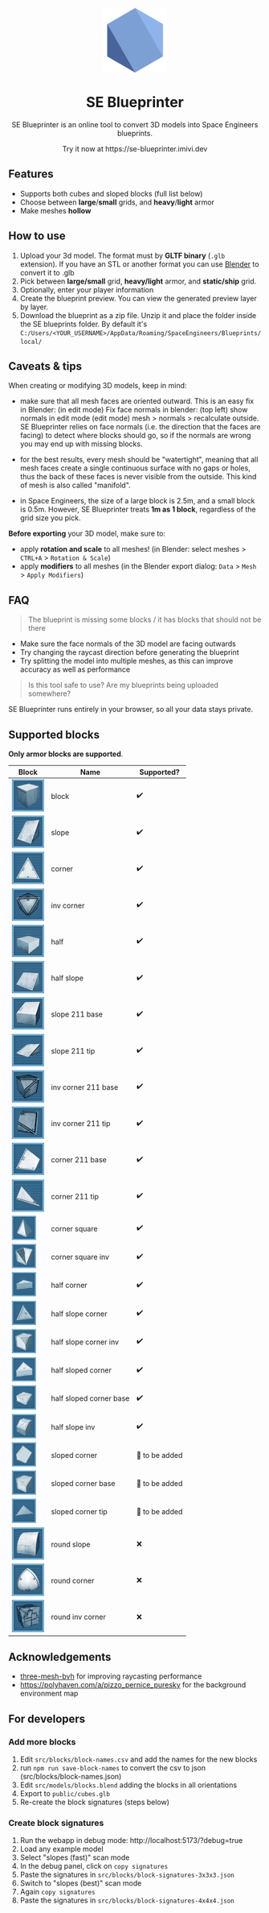 <p align="center">
  <img src="docs/logo.svg" width="128" height="128"/>
</p>

<h1 align="center">
  SE Blueprinter
</h1>

<p align="center">
  SE Blueprinter is an online tool to convert 3D models into Space Engineers blueprints.
</p>

<p align="center">
  Try it now at https://se-blueprinter.imivi.dev
</p>


## Features

* Supports both cubes and sloped blocks (full list below)
* Choose between **large**/**small** grids, and **heavy**/**light** armor
* Make meshes **hollow**

## How to use

1. Upload your 3d model. The format must by **GLTF binary** (`.glb` extension). If you have an STL or another format you can use [Blender](https://www.blender.org/) to convert it to .glb
1. Pick between **large/small** grid, **heavy/light** armor, and **static/ship** grid.
1. Optionally, enter your player information
1. Create the blueprint preview. You can view the generated preview layer by layer.
1. Download the blueprint as a zip file. Unzip it and place the folder inside the SE blueprints folder. By default it's `C:/Users/<YOUR_USERNAME>/AppData/Roaming/SpaceEngineers/Blueprints/local/`

## Caveats & tips

When creating or modifying 3D models, keep in mind:

* make sure that all mesh faces are oriented outward. This is an easy fix in Blender: (in edit mode) Fix face normals in blender: (top left) show normals in edit mode (edit mode) mesh > normals > recalculate outside. SE Blueprinter relies on face normals (i.e. the direction that the faces are facing) to detect where blocks should go, so if the normals are wrong you may end up with missing blocks.

* for the best results, every mesh should be "watertight", meaning that all mesh faces create a single continuous surface with no gaps or holes, thus the back of these faces is never visible from the outside. This kind of mesh is also called "manifold".

* in Space Engineers, the size of a large block is 2.5m, and a small block is 0.5m. However, SE Blueprinter treats **1m as 1 block**, regardless of the grid size you pick.

**Before exporting** your 3D model, make sure to:

* apply **rotation and scale** to all meshes! (in Blender: select meshes > `CTRL+A` > `Rotation & Scale`)
* apply **modifiers** to all meshes (in the Blender export dialog: `Data` > `Mesh` > `Apply Modifiers`)

## FAQ

> The blueprint is missing some blocks / it has blocks that should not be there

* Make sure the face normals of the 3D model are facing outwards
* Try changing the raycast direction before generating the blueprint
* Try splitting the model into multiple meshes, as this can improve accuracy as well as performance

> Is this tool safe to use? Are my blueprints being uploaded somewhere?

SE Blueprinter runs entirely in your browser, so all your data stays private.

## Supported blocks

**Only armor blocks are supported**.

| Block                                                                 | Name                    | Supported? |
| --------------------------------------------------------------------- | ----------------------- | ---------- |
| ![block](public/blocks/block.png)                                     | block                   | ✔️         |
| ![slope](public/blocks/slope.png)                                     | slope                   | ✔️         |
| ![corner](public/blocks/corner.png)                                   | corner                  | ✔️         |
| ![inv_corner](public/blocks/inv_corner.png)                           | inv corner              | ✔️         |
| ![half](public/blocks/half.png)                                       | half                    | ✔️         |
| ![half_slope](public/blocks/half_slope.png)                           | half slope              | ✔️         |
| ![slope_211_base](public/blocks/slope_211_base.png)                   | slope 211 base          | ✔️         |
| ![slope_211_tip](public/blocks/slope_211_tip.png)                     | slope 211 tip           | ✔️         |
| ![inv_corner_211_base](public/blocks/inv_corner_211_base.png)         | inv corner 211 base     | ✔️         |
| ![inv_corner_211_tip](public/blocks/inv_corner_211_tip.png)           | inv corner 211 tip      | ✔️         |
| ![corner_211_base](public/blocks/corner_211_base.png)                 | corner 211 base         | ✔️         |
| ![corner_211_tip](public/blocks/corner_211_tip.png)                   | corner 211 tip          | ✔️         |
| ![corner_square](public/blocks/corner_square.png)                     | corner square           | ✔️         |
| ![corner_square_inv](public/blocks/corner_square_inv.png)             | corner square inv       | ✔️         |
| ![half_corner](public/blocks/half_corner.png)                         | half corner             | ✔️         |
| ![half_slope_corner](public/blocks/half_slope_corner.png)             | half slope corner       | ✔️         |
| ![half_slope_corner_inv](public/blocks/half_slope_corner_inv.png)     | half slope corner inv   | ✔️         |
| ![half_sloped_corner](public/blocks/half_sloped_corner.png)           | half sloped corner      | ✔️         |
| ![half_sloped_corner_base](public/blocks/half_sloped_corner_base.png) | half sloped corner base | ✔️         |
| ![half_slope_inv](public/blocks/half_slope_inv.png)                   | half slope inv          | ✔️         |
| ![sloped_corner](public/blocks/sloped_corner.png)                     | sloped corner           | 🚧 to be added         |
| ![sloped_corner_base](public/blocks/sloped_corner_base.png)           | sloped corner base      | 🚧 to be added         |
| ![sloped_corner_tip](public/blocks/sloped_corner_tip.png)             | sloped corner tip       | 🚧 to be added         |
| ![round_slope](public/blocks/round_slope.png)                         | round slope             | ❌         |
| ![round_corner](public/blocks/round_corner.png)                       | round corner            | ❌         |
| ![round_inv_corner](public/blocks/round_inv_corner.png)               | round inv corner        | ❌         |

## Acknowledgements

* [three-mesh-bvh](https://github.com/gkjohnson/three-mesh-bvh) for improving raycasting performance
* https://polyhaven.com/a/pizzo_pernice_puresky for the background environment map

## For developers

### Add more blocks

1. Edit `src/blocks/block-names.csv` and add the names for the new blocks
2. run `npm run save-block-names` to convert the csv to json (src/blocks/block-names.json)
3. Edit `src/models/blocks.blend` adding the blocks in all orientations
4. Export to `public/cubes.glb`
5. Re-create the block signatures (steps below)

### Create block signatures

1. Run the webapp in debug mode: http://localhost:5173/?debug=true
2. Load any example model
3. Select "slopes (fast)" scan mode
4. In the debug panel, click on `copy signatures`
5. Paste the signatures in `src/blocks/block-signatures-3x3x3.json`
6. Switch to "slopes (best)" scan mode
7. Again `copy signatures`
8. Paste the signatures in `src/blocks/block-signatures-4x4x4.json`